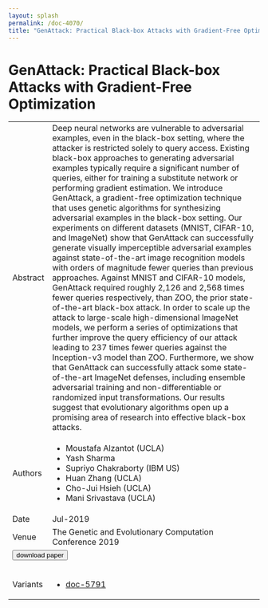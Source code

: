 ```yaml
---
layout: splash
permalink: /doc-4070/
title: "GenAttack: Practical Black-box Attacks with Gradient-Free Optimization"
---
```


# GenAttack: Practical Black-box Attacks with Gradient-Free Optimization

<table>
    <tbody>
    <tr>
        <td>Abstract</td>
        <td>Deep neural networks are vulnerable to adversarial examples, even in the black-box setting, where the attacker is restricted solely to query access. Existing black-box approaches to generating adversarial examples typically require a significant number of queries, either for training a substitute network or performing gradient estimation. We introduce GenAttack, a gradient-free optimization technique that uses genetic algorithms for synthesizing adversarial examples in the black-box setting. Our experiments on different datasets (MNIST, CIFAR-10, and ImageNet) show that GenAttack can successfully generate visually imperceptible adversarial examples against state-of-the-art image recognition models with orders of magnitude fewer queries than previous approaches. Against MNIST and CIFAR-10 models, GenAttack required roughly 2,126 and 2,568 times fewer queries respectively, than ZOO, the prior state-of-the-art black-box attack. In order to scale up the attack to large-scale high-dimensional ImageNet models, we perform a series of optimizations that further improve the query efficiency of our attack leading to 237 times fewer queries against the Inception-v3 model than ZOO. Furthermore, we show that GenAttack can successfully attack some state-of-the-art ImageNet defenses, including ensemble adversarial training and non-differentiable or randomized input transformations. Our results suggest that evolutionary algorithms open up a promising area of research into effective black-box attacks.</td>
    </tr>
    <tr>
        <td>Authors</td>
        <td>
            <ul>
                <li>Moustafa Alzantot (UCLA)</li>
                <li>Yash Sharma</li>
                <li>Supriyo Chakraborty (IBM US)</li>
                <li>Huan Zhang (UCLA)</li>
                <li>Cho-Jui Hsieh (UCLA)</li>
                <li>Mani Srivastava (UCLA)</li>
            </ul>
        </td>
    </tr>
    <tr>
        <td>Date</td>
        <td>Jul-2019</td>
    </tr>
    <tr>
        <td>Venue</td>
        <td>The Genetic and Evolutionary Computation Conference 2019</td>
    </tr>
        <tr>
            <td colspan="2">
                <form method="get" action="https://ibm.box.com/v/doc-4070-paper">
                    <button type="submit">download paper</button>
                </form>
            </td>
        </tr>
        <tr>
            <td>Variants</td>
            <td>
                <ul>
                    <li><a href="\doc-5791\">doc-5791</a></li>
                </ul>
            </td>
        </tr>
    </tbody>
</table>
